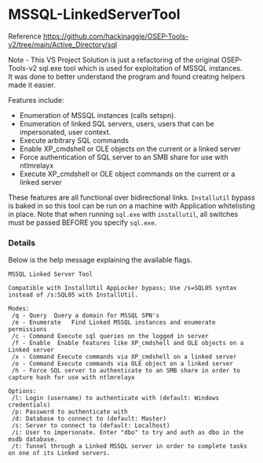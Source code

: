 # MSSQL-LinkedServerTool

Reference https://github.com/hackinaggie/OSEP-Tools-v2/tree/main/Active_Directory/sql

Note - This VS Project Solution is just a refactoring of the original OSEP-Tools-v2 sql.exe tool which is used for exploitation of MSSQL instances.  
It was done to better understand the program and found creating helpers made it easier. 


Features include:
- Enumeration of MSSQL instances (calls setspn).
- Enumeration of linked SQL servers, users, users that can be impersonated, user context.
- Execute arbitrary SQL commands
- Enable XP_cmdshell or OLE objects on the current or a linked server
- Force authentication of SQL server to an SMB share for use with ntlmrelayx
- Execute XP_cmdshell or OLE object commands on the current or a linked server

These features are all functional over bidirectional links.
`Installutil` bypass is baked in so this tool can be run on a machine with Application whitelisting in place. Note that when running `sql.exe` with `installutil`, all switches must be passed BEFORE you specify `sql.exe`.

### Details
Below is the help message explaining the available flags.
```
MSSQL Linked Server Tool

Compatible with InstallUtil AppLocker bypass; Use /s=SQL05 syntax instead of /s:SQL05 with InstallUtil.

Modes:
 /q - Query  Query a domain for MSSQL SPN's
 /e - Enumerate   Find Linked MSSQL instances and enumerate permissions
 /c - Command Execute sql queries on the logged in server
 /f - Enable  Enable features like XP_cmdshell and OLE objects on a Linked server
 /x - Command Execute commands via XP_cmdshell on a linked server
 /o - Command Execute commands via OLE object on a linked server
 /h - Force SQL server to authenticate to an SMB share in order to capture hash for use with ntlmrelayx

Options:
 /l: Login (username) to authenticate with (default: Windows credentials)
 /p: Password to authenticate with
 /d: Database to connect to (default: Master)
 /s: Server to connect to (default: Localhost)
 /i: User to impersonate. Enter "dbo" to try and auth as dbo in the msdb database.
 /t: Tunnel through a Linked MSSQL server in order to complete tasks on one of its Linked servers.
```